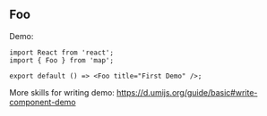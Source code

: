 
## Foo

Demo:

```tsx
import React from 'react';
import { Foo } from 'map';

export default () => <Foo title="First Demo" />;
```

More skills for writing demo: https://d.umijs.org/guide/basic#write-component-demo
